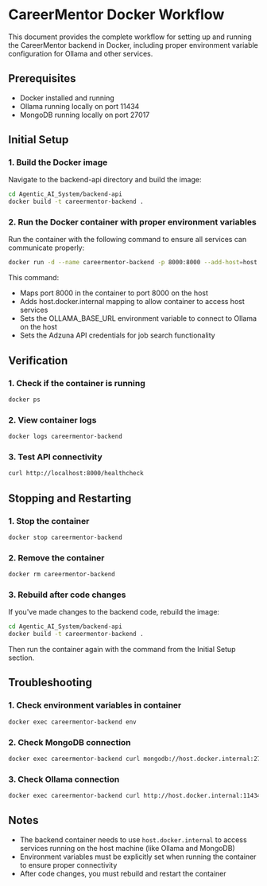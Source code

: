 # CareerMentor Docker Workflow

This document provides the complete workflow for setting up and running the CareerMentor backend in Docker, including proper environment variable configuration for Ollama and other services.

## Prerequisites

- Docker installed and running
- Ollama running locally on port 11434
- MongoDB running locally on port 27017

## Initial Setup

### 1. Build the Docker image

Navigate to the backend-api directory and build the image:

```bash
cd Agentic_AI_System/backend-api
docker build -t careermentor-backend .
```

### 2. Run the Docker container with proper environment variables

Run the container with the following command to ensure all services can communicate properly:

```bash
docker run -d --name careermentor-backend -p 8000:8000 --add-host=host.docker.internal:host-gateway -e OLLAMA_BASE_URL=http://host.docker.internal:11434 -e ADZUNA_APP_ID=ac7d329d -e ADZUNA_API_KEY=fd74aa940604de795dcd178d167fc279 careermentor-backend
```

This command:
- Maps port 8000 in the container to port 8000 on the host
- Adds host.docker.internal mapping to allow container to access host services
- Sets the OLLAMA_BASE_URL environment variable to connect to Ollama on the host
- Sets the Adzuna API credentials for job search functionality

## Verification

### 1. Check if the container is running

```bash
docker ps
```

### 2. View container logs

```bash
docker logs careermentor-backend
```

### 3. Test API connectivity

```bash
curl http://localhost:8000/healthcheck
```

## Stopping and Restarting

### 1. Stop the container

```bash
docker stop careermentor-backend
```

### 2. Remove the container

```bash
docker rm careermentor-backend
```

### 3. Rebuild after code changes

If you've made changes to the backend code, rebuild the image:

```bash
cd Agentic_AI_System/backend-api
docker build -t careermentor-backend .
```

Then run the container again with the command from the Initial Setup section.

## Troubleshooting

### 1. Check environment variables in container

```bash
docker exec careermentor-backend env
```

### 2. Check MongoDB connection

```bash
docker exec careermentor-backend curl mongodb://host.docker.internal:27017
```

### 3. Check Ollama connection

```bash
docker exec careermentor-backend curl http://host.docker.internal:11434/api/version
```

## Notes

- The backend container needs to use `host.docker.internal` to access services running on the host machine (like Ollama and MongoDB)
- Environment variables must be explicitly set when running the container to ensure proper connectivity
- After code changes, you must rebuild and restart the container
